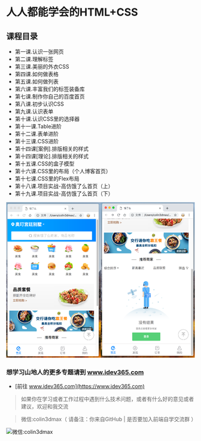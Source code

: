 # 人人都能学会的HTML+CSS

## 课程目录

* 第一课.认识一张网页
* 第二课.理解标签
* 第三课.美丽的外衣CSS
* 第四课.如何做表格
* 第五课.如何做列表
* 第六课.丰富我们的标签装备库
* 第七课.制作你自己的百度首页
* 第八课.初步认识CSS
* 第九课.认识表单
* 第十课.认识CSS里的选择器
* 第十一课.Table进阶
* 第十二课.表单进阶
* 第十三课.CSS进阶
* 第十四课[案例].排版相关的样式
* 第十四课[理论].排版相关的样式
* 第十五课.CSS的盒子模型
* 第十六课.CSS里的布局（个人博客首页）
* 第十七课.CSS里的Flex布局
* 第十八课.项目实战-高仿饿了么首页（上）
* 第十九课.项目实战-高仿饿了么首页（下）


![学完本课程的综合小练习](./assets/HTML+CSS综合练习-高仿饿了么首页布局.png)


### 想学习山地人的更多专题请到 www.idev365.com 

* [前往 www.idev365.com](https://www.idev365.com)

> 如果你在学习或者工作过程中遇到什么技术问题，或者有什么好的意见或者建议，欢迎和我交流  

> 微信:colin3dmax（ 请备注：你来自GitHub | 是否要加入前端自学交流群 ）


![微信:colin3dmax](https://raw.githubusercontent.com/colin3dmax/idev365_static/master/banner/banner_wechat.png)


